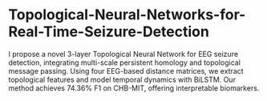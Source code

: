 # Topological-Neural-Networks-for-Real-Time-Seizure-Detection
I propose a novel 3-layer Topological Neural Network for EEG seizure detection, integrating multi-scale persistent homology and topological message passing. Using four EEG-based distance matrices, we extract topological features and model temporal dynamics with BiLSTM. Our method achieves 74.36% F1 on CHB-MIT, offering interpretable biomarkers.
